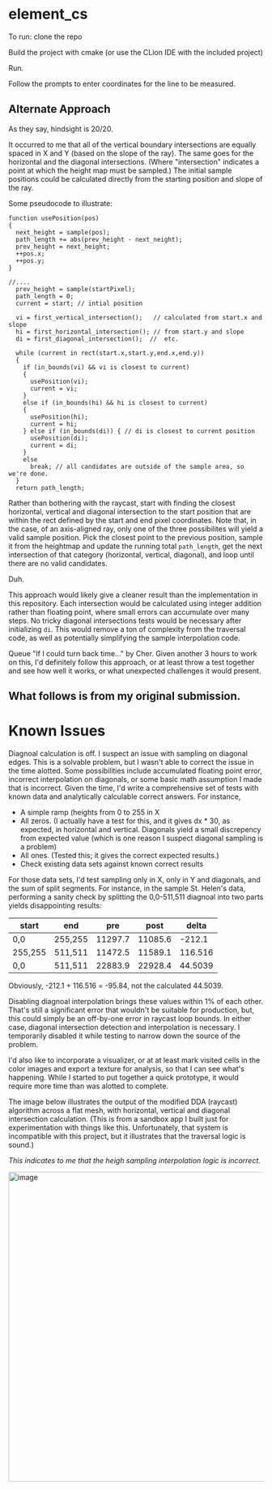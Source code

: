 # element_cs

To run: clone the repo

Build the project with cmake (or use the CLion IDE with the included project)

Run. 

Follow the prompts to enter coordinates for the line to be measured. 

## Alternate Approach

As they say, hindsight is 20/20. 

It occurred to me that all of the vertical boundary intersections are equally spaced in X and Y (based on the slope of the ray). The same goes for the horizontal and the diagonal intersections. (Where "intersection" indicates a point at which the height map must be sampled.) The initial sample positions could be calculated directly from the starting position and slope of the ray. 

Some pseudocode to illustrate:

```
function usePosition(pos)
{
  next_height = sample(pos);
  path_length += abs(prev_height - next_neight);
  prev_height = next_height;
  ++pos.x;
  ++pos.y;
}

//....
  prev_height = sample(startPixel);
  path_length = 0;
  current = start; // intial position

  vi = first_vertical_intersection();   // calculated from start.x and slope
  hi = first_horizontal_intersection(); // from start.y and slope
  di = first_diagonal_intersection();  //  etc. 

  while (current in rect(start.x,start.y,end.x,end.y))
  {
    if (in_bounds(vi) && vi is closest to current)
    {
      usePosition(vi);
      current = vi;
    }
    else if (in_bounds(hi) && hi is closest to current)
    {
      usePosition(hi);
      current = hi;
    } else if (in_bounds(di)) { // di is closest to current position
      usePosition(di);
      current = di;
    }
    else
      break; // all candidates are outside of the sample area, so we're done. 
  }
  return path_length;
```

Rather than bothering with the raycast, start with finding the closest horizontal, vertical and diagonal intersection to the start position that are within the rect defined by the start and end pixel coordinates. Note that, in the case, of an axis-aligned ray, only one of the three possibilites will yield a valid sample position. Pick the closest point to the previous position, sample it from the heightmap and update the running total `path_length`, get the next intersection of that category (horizontal, vertical, diagonal), and loop until there are no valid candidates. 

Duh. 

This approach would likely give a cleaner result than the implementation in this repository. Each intersection would be calculated using integer addition rather than floating point, where small errors can accumulate over many steps. No tricky diagonal intersections tests would be necessary after initializing `di`. This would remove a ton of complexity from the traversal code, as well as potentially simplifying the sample interpolation code. 

Queue "If I could turn back time..." by Cher.  Given another 3 hours to work on this, I'd definitely follow this approach, or at least throw a test together and see how well it works, or what unexpected challenges it would present. 

## What follows is from my original submission. 

# Known Issues
Diagnoal calculation is off. I suspect an issue with sampling on diagonal edges. This is a solvable problem, but I wasn't able to correct the issue in the time alotted. 
Some possibilities include accumulated floating point error, incorrect interpolation on diagonals, or some basic math assumption I made that is incorrect.
Given the time, I'd write a comprehensive set of tests with known data and analytically calculable correct answers. For instance, 

* A simple ramp (heights from 0 to 255 in X
* All zeros. (I actually have a test for this, and it gives dx * 30, as expected, in horizontal and vertical. Diagonals yield a small discrepency from expected value (which is one reason I suspect diagonal sampling is a problem)
* All ones.  (Tested this; it gives the correct expected results.)
* Check existing data sets against known correct results

For those data sets, I'd test sampling only in X, only in Y and diagonals, and the sum of split segments. For instance, in the sample St. Helen's data, performing a sanity check by splitting the 0,0-511,511 diagnoal into two parts yields disappointing results:

| start | end | pre | post | delta |
| --- | --- | --- | --- | --- |
|0,0 | 255,255 | 11297.7 | 11085.6 | -212.1 |
|255,255 | 511,511 | 11472.5 | 11589.1 | 116.516 |
|0,0 | 511,511 | 22883.9 | 22928.4 | 44.5039 |

Obviously, -212.1 + 116.516 = -95.84, not the calculated 44.5039. 

Disabling diagnoal interpolation brings these values within 1% of each other. That's still a significant error that wouldn't be suitable for production, but, this could simply be an off-by-one error in raycast loop bounds. In either case, diagonal intersection detection and interpolation is necessary. I temporarily disabled it while testing to narrow down the source of the problem. 

I'd also like to incorporate a visualizer, or at at least mark visited cells in the color images and export a texture for analysis, so that I can see what's happening. While I started to put together a quick prototype, it would require more time than was alotted to complete. 

The image below illustrates the output of the modified DDA (raycast) algorithm across a flat mesh, with horizontal, vertical and diagonal intersection calculation. (This is from a sandbox app I built just for experimentation with things like this. Unfortunately, that system is incompatible with this project, but it illustrates that the traversal logic is sound.) 

*This indicates to me that the heigh sampling interpolation logic is incorrect.*

<img width="611" alt="image" src="https://github.com/user-attachments/assets/a25c955a-ae28-46e6-a61b-9ff3948e39b8" />








